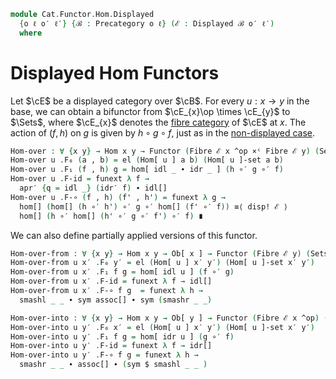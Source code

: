 <!--
```agda
open import Cat.Instances.Product
open import Cat.Displayed.Solver
open import Cat.Displayed.Fibre
open import Cat.Displayed.Total
open import Cat.Displayed.Base
open import Cat.Prelude

import Cat.Displayed.Reasoning
```
-->

```agda
module Cat.Functor.Hom.Displayed
  {o ℓ o′ ℓ′} {ℬ : Precategory o ℓ} (ℰ : Displayed ℬ o′ ℓ′)
  where
```

<!--
```agda
open Precategory ℬ
open Cat.Displayed.Reasoning ℰ
open Functor
```
-->

# Displayed Hom Functors

Let $\cE$ be a displayed category over $\cB$. For every $u : x \to y$
in the base, we can obtain a bifunctor from $\cE_{x}\op \times \cE_{y}$
to $\Sets$, where $\cE_{x}$ denotes the [fibre category] of $\cE$ at $x$.
The action of $(f, h)$ on $g$ is given by $h \circ g \circ f$, just as
in the [non-displayed case].

[bifunctor]: Cat.Functor.Bifunctor.html
[fibre category]: Cat.Displayed.Fibre.html
[non-displayed case]: Cat.Functor.Hom.html

```agda
Hom-over : ∀ {x y} → Hom x y → Functor (Fibre ℰ x ^op ×ᶜ Fibre ℰ y) (Sets ℓ′)
Hom-over u .F₀ (a , b) = el (Hom[ u ] a b) (Hom[ u ]-set a b)
Hom-over u .F₁ (f , h) g = hom[ idl _ ∙ idr _ ] (h ∘′ g ∘′ f)
Hom-over u .F-id = funext λ f →
  apr′ {q = idl _} (idr′ f) ∙ idl[]
Hom-over u .F-∘ (f , h) (f' , h') = funext λ g →
  hom[] (hom[] (h ∘′ h') ∘′ g ∘′ hom[] (f' ∘′ f)) ≡⟨ disp! ℰ ⟩
  hom[] (h ∘′ hom[] (h' ∘′ g ∘′ f') ∘′ f) ∎
```

We can also define partially applied versions of this functor.

```agda
Hom-over-from : ∀ {x y} → Hom x y → Ob[ x ] → Functor (Fibre ℰ y) (Sets ℓ′)
Hom-over-from u x′ .F₀ y′ = el (Hom[ u ] x′ y′) (Hom[ u ]-set x′ y′)
Hom-over-from u x′ .F₁ f g = hom[ idl u ] (f ∘′ g)
Hom-over-from u x′ .F-id = funext λ f → idl[]
Hom-over-from u x′ .F-∘ f g  = funext λ h →
  smashl _ _ ∙ sym assoc[] ∙ sym (smashr _ _)

Hom-over-into : ∀ {x y} → Hom x y → Ob[ y ] → Functor (Fibre ℰ x ^op) (Sets ℓ′)
Hom-over-into u y′ .F₀ x′ = el (Hom[ u ] x′ y′) (Hom[ u ]-set x′ y′)
Hom-over-into u y′ .F₁ f g = hom[ idr u ] (g ∘′ f)
Hom-over-into u y′ .F-id = funext λ f → idr[]
Hom-over-into u y′ .F-∘ f g = funext λ h →
  smashr _ _ ∙ assoc[] ∙ (sym $ smashl _ _ )
```
